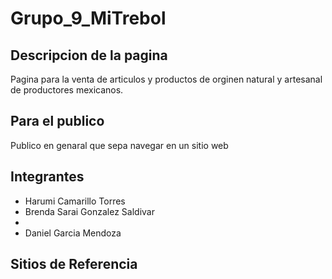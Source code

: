 # Grupo_9_MiTrebol

## Descripcion de la pagina

Pagina para la venta de articulos y productos de orginen natural y artesanal de productores mexicanos.

## Para el publico

Publico en genaral que sepa navegar en un sitio web

## Integrantes
- Harumi Camarillo Torres
- Brenda Sarai Gonzalez Saldivar
- 
- Daniel Garcia Mendoza


## Sitios de Referencia
